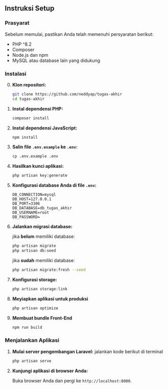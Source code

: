 ## Instruksi Setup

### Prasyarat

Sebelum memulai, pastikan Anda telah memenuhi persyaratan berikut:

- PHP ^8.2
- Composer
- Node.js dan npm
- MySQL atau database lain yang didukung

### Instalasi

0. **Klon repositori:**

    ```sh
    git clone https://github.com/neddyap/tugas-akhir
    cd tugas-akhir
    ```

1. **Instal dependensi PHP:**

    ```sh
    composer install
    ```

2. **Instal dependensi JavaScript:**

    ```sh
    npm install
    ```

3. **Salin file `.env.example` ke `.env`:**

    ```sh
    cp .env.example .env
    ```

4. **Hasilkan kunci aplikasi:**

    ```sh
    php artisan key:generate
    ```

5. **Konfigurasi database Anda di file `.env`:**

    ```env
    DB_CONNECTION=mysql
    DB_HOST=127.0.0.1
    DB_PORT=3306
    DB_DATABASE=db_tugas_akhir
    DB_USERNAME=root
    DB_PASSWORD=
    ```

6. **Jalankan migrasi database:**

    jika <b>belum</b> memiliki database:

    ```sh
    php artisan migrate
    php artisan db:seed
    ```

    jika <b>sudah</b> memiliki database:

    ```sh
    php artisan migrate:fresh --seed
    ```

7. **Konfigurasi storage:**

    ```sh
    php artisan storage:link
    ```

8. **Meyiapkan aplikasi untuk produksi**

    ```sh
    php artisan optimize
    ```

9. **Membuat bundle Front-End**

    ```sh
    npm run build
    ```

### Menjalankan Aplikasi

1.  **Mulai server pengembangan Laravel:**
    jalankan kode berikut di terminal

    ```sh
    php artisan serve
    ```

2.  **Kunjungi aplikasi di browser Anda:**

    Buka browser Anda dan pergi ke `http://localhost:8000`.
